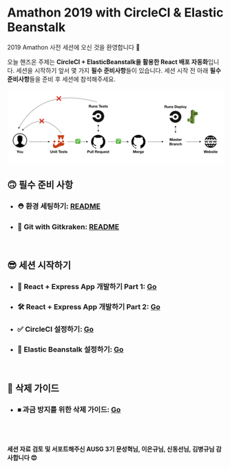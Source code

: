 # Amathon 2019 with CircleCI & Elastic Beanstalk

2019 Amathon 사전 세션에 오신 것을 환영합니다 🙌 

오늘 핸즈온 주제는 **CircleCI + ElasticBeanstalk을 활용한 React 배포 자동화**입니다. 세션을 시작하기 앞서 몇 가지 **필수 준비사항**들이 있습니다. 세션 시작 전 아래 **필수 준비사항**들을 준비 후 세션에 참석해주세요.

![Workflow](./guide/pic/49.png)
<br>

## 🙃 필수 준비 사항

- ### ⛑ 환경 세팅하기: [README](./guide/BeforeSession.md)

- ### 🐙 Git with Gitkraken: [README](./guide/Git.md)

<br>

## 😎 세션 시작하기

- ### 🔨 React + Express App 개발하기 Part 1: [Go](./guide/ReactExpress.md)

- ### 🛠 React + Express App 개발하기 Part 2: [Go](./guide/ReactExpress_2.md)

- ### ✅ CircleCI 설정하기: [Go](./guide/CircleCI.md)

- ### 🌱 Elastic Beanstalk 설정하기: [Go](./guide/ElasticBeanstalk.md)

<br>

## 🤑 삭제 가이드

- ### ⏹ 과금 방지를 위한 삭제 가이드: [Go](./guide/Delete.md)

<br>

<br>

#### 세션 자료 검토 및 서포트해주신 AUSG 3기 문성혁님, 이은규님, 신동선님, 김병규님 감사합니다 😍
